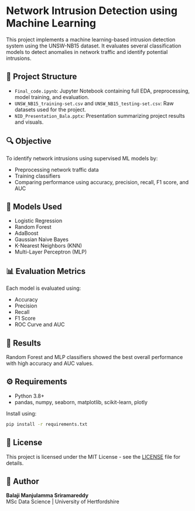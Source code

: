 # Network Intrusion Detection using Machine Learning

This project implements a machine learning-based intrusion detection system using the UNSW-NB15 dataset. It evaluates several classification models to detect anomalies in network traffic and identify potential intrusions.

## 📁 Project Structure

- `Final_code.ipynb`: Jupyter Notebook containing full EDA, preprocessing, model training, and evaluation.
- `UNSW_NB15_training-set.csv` and `UNSW_NB15_testing-set.csv`: Raw datasets used for the project.
- `NID_Presentation_Bala.pptx`: Presentation summarizing project results and visuals.

## 🔍 Objective

To identify network intrusions using supervised ML models by:
- Preprocessing network traffic data
- Training classifiers
- Comparing performance using accuracy, precision, recall, F1 score, and AUC

## 🧪 Models Used

- Logistic Regression
- Random Forest
- AdaBoost
- Gaussian Naive Bayes
- K-Nearest Neighbors (KNN)
- Multi-Layer Perceptron (MLP)

## 📊 Evaluation Metrics

Each model is evaluated using:
- Accuracy
- Precision
- Recall
- F1 Score
- ROC Curve and AUC

## 🔮 Results

Random Forest and MLP classifiers showed the best overall performance with high accuracy and AUC values.

## ⚙️ Requirements

- Python 3.8+
- pandas, numpy, seaborn, matplotlib, scikit-learn, plotly

Install using:

```bash
pip install -r requirements.txt
```

## 📜 License

This project is licensed under the MIT License - see the [LICENSE](LICENSE) file for details.

## 👤 Author

**Balaji Manjulamma Sriramareddy**  
MSc Data Science | University of Hertfordshire  

